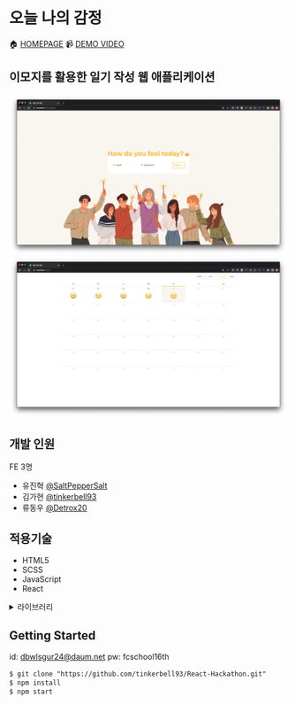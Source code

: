# 오늘 나의 감정

🏠 [HOMEPAGE]()
📹 [DEMO VIDEO](https://youtu.be/uzKeuc_Wg9k)

## 이모지를 활용한 일기 작성 웹 애플리케이션

![사이트 스트린샷](./public/img/screenshot-01.png)
![사이트 스트린샷](./public/img/screenshot-02.png)

## 개발 인원

FE 3명

- 유진혁 [@SaltPepperSalt](https://github.com/SaltPepperSalt)
- 김가현 [@tinkerbell93](https://github.com/tinkerbell93)
- 류동우 [@Detrox20](https://github.com/Detrox20)

## 적용기술

- HTML5
- SCSS
- JavaScript
- React
<details>
  <summary>라이브러리</summary>
  1. react-router-dom<br>
  2. react-redux<br>
  3. redux-saga<br>
  4. axios<br>
  5. antd<br>
  6. antd-icon<br>
  7. eslint-plugin-react-hooks@next<br>
  8. node-sass<br>
  9. error-boundary<br>
  10. devtools-extension<br>
  11. connected-react-router<br>
  </details>

## Getting Started

id: dbwlsgur24@daum.net
pw: fcschool16th

```code
$ git clone "https://github.com/tinkerbell93/React-Hackathon.git"
$ npm install
$ npm start
```
